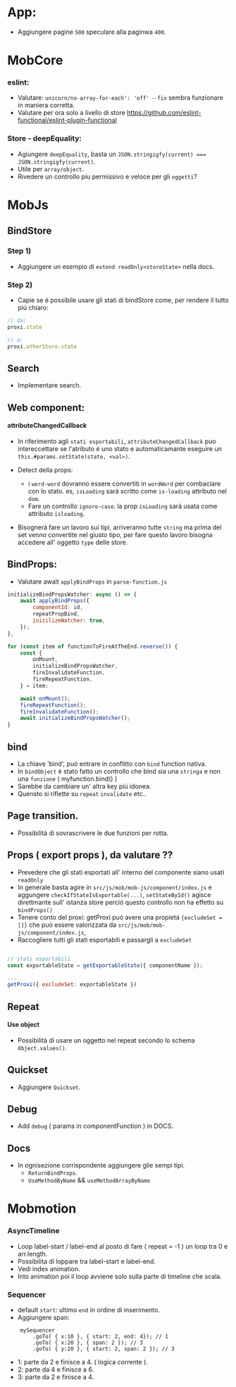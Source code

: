 # App:

- Aggiungere pagine `500` speculare alla paginwa `400`.


# MobCore

### eslint:
- Valutare: `unicorn/no-array-for-each': 'off'` `--fix` sembra funzionare in maniera corretta.
- Valutare per ora solo a livello di store https://github.com/eslint-functional/eslint-plugin-functional

### Store - deepEquality:
- Agiungere `deepEquality`, basta un `JSON.stringigfy(current) === JSON.stringigfy(current)`.
- Utile per `array/object`.
- Rivedere un controllo piu permissivo e veloce per gli `oggetti`?

# MobJs

## BindStore

### Step 1)
- Aggiungere un esempio di `extend readOnly<storeState>` nella docs.

### Step 2)
- Capie se é possibile usare gli stati di bindStore come, per rendere il tutto piú chiaro:
```js
// da:
proxi.state

// a:
proxi.otherStore.state
```



## Search
- Implementare search.

## Web component:

#### attributeChangedCallback
- In riferimento agli `stati esportabili`, `attributeChangedCallback` puo intereccettare se l'atributo é uno stato e automaticamante eseguire un `this.#params.setState(state, <val>)`.
- Detect della props:
    - i `word-word` dovranno essere convertiti in `wordWord` per combaciare con lo stato. es, `isLoading` sará scritto come `is-loading` attributo nel `dom`.
    - Fare un controllo `ignore-case`. la prop `isLoading` sará usata come attributo `isloading`.

- Bisognerá fare un lavoro sui tipi, arriveranno tutte `string` ma prima del set venno convertite nel giusto tipo, per fare questo lavoro bisogna accedere all' oggetto `type` delle store.

## BindProps:

- Valutare await `applyBindProps` in `parse-function.js`

```js
initializeBindPropsWatcher: async () => {
    await applyBindProps({
        componentId: id,
        repeatPropBind,
        inizilizeWatcher: true,
    });
},
```

```js
for (const item of functionToFireAtTheEnd.reverse()) {
    const {
        onMount,
        initializeBindPropsWatcher,
        fireInvalidateFunction,
        fireRepeatFunction,
    } = item;

    await onMount();
    fireRepeatFunction();
    fireInvalidateFunction();
    await initializeBindPropsWatcher();
}
```

## bind

- La chiave 'bind', puó entrare in conflitto con `bind` function nativa.
- In `bindObject` é stato fatto un controllo che bind sia una `stringa` e non una `funzione` ( myfunction.bind() )
- Sarebbe da cambiare un' altra key piú idonea.
- Quensto si riflette su `repeat` `invalidate` etc..

## Page transition.

- Possibilitá di sovrascrivere le due funzioni per rotta.

## Props ( export props ), da valutare ??

- Prevedere che gli stati esportati all' interno del componente siano usati `readOnly`
- In generale basta agire in `src/js/mob/mob-js/component/index.js` e aggungere `checkIfStateIsExportable(...)`, `setStateById()` agisce direttmante sull' istanza store perció questo controllo non ha effetto su `bindProps()`
- Tenere conto del proxi: getProxi puó avere una propietá `{excludeSet = []}` che puó essere valorizzata da `src/js/mob/mob-js/component/index.js`,
- Raccogliere tutti gli stati esportabili e passargli a `excludeSet`

```js

// stati esportabili
const exportableState = getExportableState({ componentName });

...
getProxi({ excludeSet: exportableState })
```



## Repeat

#### Use object

- Possibilità di usare un oggetto nel repeat secondo lo schema `Object.values()`.

## Quickset

- Aggiungere `Quickset`.

## Debug

- Add `debug` ( params in componentFunction ) in DOCS.

## Docs

- In ognisezione corrispondente aggiungere glie sempi tipi.
    - `ReturnBindProps`.
    - `UseMethodByName` && `useMethodArrayByName`

# Mobmotion

### AsyncTimeline

- Loop label-start / label-end al posto di fare ( repeat = -1 ) un loop tra 0 e arr.length.
- Possibilita di loppare tra label-start e label-end.
- Vedi index animation.
- Into animation poi il loop avviene solo sulla parte di timeline che scala.

### Sequencer

- default `start`: ultimo `end` in ordine di inserimento.
- Aggiungere span:<br/>

```
    mySequencer
        .goTo( { x:10 }, { start: 2, end: 4}); // 1
        .goTo( { x:20 }, { span: 2 }); // 3
        .goTo( { y:20 }, { start: 2, span: 2 }); // 3
```

- 1: parte da 2 e finisce a 4. ( logica corrente ).
- 2: parte da 4 e finisce a 6.
- 3: parte da 2 e finisce a 4.
